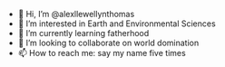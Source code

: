 - 👋 Hi, I’m @alexllewellynthomas
- 👀 I’m interested in Earth and Environmental Sciences
- 🌱 I’m currently learning fatherhood
- 💞️ I’m looking to collaborate on world domination
- 📫 How to reach me: say my name five times

<!---
alexllewellynthomas/alexllewellynthomas is a ✨ special ✨ repository because its `README.md` (this file) appears on your GitHub profile.
You can click the Preview link to take a look at your changes.
--->
